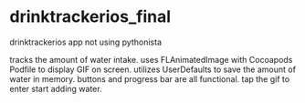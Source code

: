 # drinktrackerios_final
drinktrackerios app not using pythonista

tracks the amount of water intake. uses FLAnimatedImage with Cocoapods Podfile to display GIF on screen. utilizes UserDefaults
to save the amount of water in memory. buttons and progress bar are all functional. tap the gif to enter start adding water.
